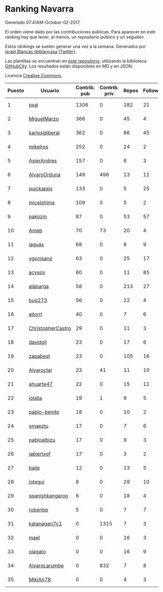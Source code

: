 # Ranking Navarra

Generado 07:41AM-October-02-2017.

El orden viene dado por las contribuciones públicas. Para aparecer en este ránking hay que tener, al menos, un repositorio público y un seguidor.

Estos ránkings se suelen generar una vez a la semana. Generados por [Israel Blancas @iblancasa](https://github.com/iblancasa/) [(Twitter)](https://twitter.com/iblancasa).

Las plantillas se encuentran en [este repositorio](https://github.com/iblancasa/GH-Spanish-Ranking), utilizando la biblioteca [GitHubCity](https://github.com/iblancasa/GitHubCity). Los resultados están disponibles en MD y en JSON.

Licencia [Creative Commons](https://creativecommons.org/licenses/by/4.0/).

| Puesto   |  Usuario  | Contrib. pub | Contrib. priv |Repos| Followers | Desde |  Avatar  |
|----------|-----------|--------------|---------------|-----|-----------|-------|----------|
|1|[pxai](https://github.com/pxai)|1306|0|182|21|2011-12-02|![pxai](https://avatars3.githubusercontent.com/u/1235511)|
|2|[MiguelMarzo](https://github.com/MiguelMarzo)|366|0|45|4|2016-09-15|![MiguelMarzo](https://avatars2.githubusercontent.com/u/22213563)|
|3|[karlosgliberal](https://github.com/karlosgliberal)|362|0|86|45|2010-02-10|![karlosgliberal](https://avatars3.githubusercontent.com/u/200922)|
|4|[mikelros](https://github.com/mikelros)|252|0|24|2|2016-09-15|![mikelros](https://avatars2.githubusercontent.com/u/22213811)|
|5|[AsierAndres](https://github.com/AsierAndres)|157|0|6|3|2016-09-23|![AsierAndres](https://avatars2.githubusercontent.com/u/22394419)|
|6|[AlvaroOrduna](https://github.com/AlvaroOrduna)|149|496|13|11|2013-04-26|![AlvaroOrduna](https://avatars3.githubusercontent.com/u/4264243)|
|7|[quickapps](https://github.com/quickapps)|133|0|5|25|2011-10-15|![quickapps](https://avatars3.githubusercontent.com/u/1129842)|
|8|[micelshima](https://github.com/micelshima)|109|0|5|2|2014-12-15|![micelshima](https://avatars0.githubusercontent.com/u/10197970)|
|9|[pakozm](https://github.com/pakozm)|87|0|53|57|2012-10-26|![pakozm](https://avatars1.githubusercontent.com/u/2655921)|
|10|[Ameb](https://github.com/Ameb)|70|73|20|4|2010-09-03|![Ameb](https://avatars1.githubusercontent.com/u/386567)|
|11|[iaguas](https://github.com/iaguas)|68|0|8|9|2013-04-25|![iaguas](https://avatars3.githubusercontent.com/u/4259550)|
|12|[vgonisanz](https://github.com/vgonisanz)|63|0|25|17|2012-05-03|![vgonisanz](https://avatars0.githubusercontent.com/u/1701387)|
|13|[acysos](https://github.com/acysos)|60|0|11|85|2012-04-18|![acysos](https://avatars0.githubusercontent.com/u/1657112)|
|14|[alabarga](https://github.com/alabarga)|58|0|213|27|2009-12-11|![alabarga](https://avatars0.githubusercontent.com/u/166339)|
|15|[bug273](https://github.com/bug273)|56|0|22|4|2010-08-20|![bug273](https://avatars3.githubusercontent.com/u/370630)|
|16|[aitorrl](https://github.com/aitorrl)|40|0|7|6|2010-08-19|![aitorrl](https://avatars1.githubusercontent.com/u/369424)|
|17|[ChristopherCastro](https://github.com/ChristopherCastro)|29|0|11|3|2011-04-25|![ChristopherCastro](https://avatars3.githubusercontent.com/u/749463)|
|18|[davidgil](https://github.com/davidgil)|23|0|17|6|2012-03-04|![davidgil](https://avatars1.githubusercontent.com/u/1498740)|
|19|[zapabest](https://github.com/zapabest)|23|0|105|16|2012-01-08|![zapabest](https://avatars3.githubusercontent.com/u/1312256)|
|20|[Alvaroctal](https://github.com/Alvaroctal)|23|41|11|10|2013-05-29|![Alvaroctal](https://avatars3.githubusercontent.com/u/4562922)|
|21|[ahuarte47](https://github.com/ahuarte47)|22|0|15|11|2013-09-30|![ahuarte47](https://avatars0.githubusercontent.com/u/5576272)|
|22|[iolalla](https://github.com/iolalla)|19|1|9|5|2010-06-17|![iolalla](https://avatars1.githubusercontent.com/u/308066)|
|23|[pablo-benito](https://github.com/pablo-benito)|18|0|10|2|2015-05-07|![pablo-benito](https://avatars3.githubusercontent.com/u/12297597)|
|24|[xmaeztu](https://github.com/xmaeztu)|17|0|7|6|2011-04-01|![xmaeztu](https://avatars3.githubusercontent.com/u/703490)|
|25|[pabloalbizu](https://github.com/pabloalbizu)|17|0|9|3|2013-01-09|![pabloalbizu](https://avatars3.githubusercontent.com/u/3223601)|
|26|[jabiertxof](https://github.com/jabiertxof)|17|0|3|2|2013-04-30|![jabiertxof](https://avatars0.githubusercontent.com/u/4304876)|
|27|[baile](https://github.com/baile)|12|0|13|5|2013-07-01|![baile](https://avatars0.githubusercontent.com/u/4908845)|
|28|[jotegui](https://github.com/jotegui)|8|0|29|10|2011-02-28|![jotegui](https://avatars0.githubusercontent.com/u/642210)|
|29|[spanishkangaroo](https://github.com/spanishkangaroo)|6|0|18|4|2009-10-29|![spanishkangaroo](https://avatars1.githubusercontent.com/u/146285)|
|30|[rubenbp](https://github.com/rubenbp)|5|0|7|7|2011-01-18|![rubenbp](https://avatars3.githubusercontent.com/u/570775)|
|31|[katanagari7c1](https://github.com/katanagari7c1)|0|1315|7|3|2011-05-03|![katanagari7c1](https://avatars2.githubusercontent.com/u/765232)|
|32|[mael](https://github.com/mael)|0|0|16|3|2010-02-10|![mael](https://avatars2.githubusercontent.com/u/200936)|
|33|[olagato](https://github.com/olagato)|0|0|16|9|2009-11-05|![olagato](https://avatars3.githubusercontent.com/u/149179)|
|34|[AlvaroLarumbe](https://github.com/AlvaroLarumbe)|0|832|7|8|2013-04-25|![AlvaroLarumbe](https://avatars2.githubusercontent.com/u/4255881)|
|35|[MikiAir78](https://github.com/MikiAir78)|0|0|4|3|2013-11-07|![MikiAir78](https://avatars2.githubusercontent.com/u/5882570)|

